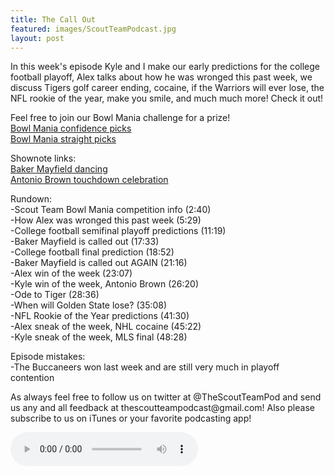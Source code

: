 ```yaml
---
title: The Call Out
featured: images/ScoutTeamPodcast.jpg
layout: post
---
```


<p>In this week's episode Kyle and I make our early predictions for the college football playoff, Alex talks about how he was wronged this past week, we discuss Tigers golf career ending, cocaine, if the Warriors will ever lose, the NFL rookie of the year, make you smile, and much much more! Check it out!</p>
<p>Feel free to join our Bowl Mania challenge for a prize!
<br><a target="_blank" href="http://games.espn.go.com/college-bowl-mania/2015/en/group?groupID=97121">Bowl Mania confidence picks</a>
<br><a target="_blank" href="http://games.espn.go.com/college-bowl-mania/2015/en/group?groupID=97132">Bowl Mania straight picks</a></p>
<p>Shownote links:
<br><a target="_blank" href="https://www.youtube.com/watch?v=RaFiu3pfuvI">Baker Mayfield dancing</a>
<br><a target="_blank" href="https://www.youtube.com/watch?v=t2tjZh0Vspw">Antonio Brown touchdown celebration</a></p>
<p>Rundown:
<br>-Scout Team Bowl Mania competition info (2:40)
<br>-How Alex was wronged this past week (5:29)
<br>-College football semifinal playoff predictions (11:19)
<br>-Baker Mayfield is called out (17:33)
<br>-College football final prediction (18:52)
<br>-Baker Mayfield is called out AGAIN (21:16)
<br>-Alex win of the week (23:07)
<br>-Kyle win of the week, Antonio Brown (26:20)
<br>-Ode to Tiger (28:36)
<br>-When will Golden State lose? (35:08)
<br>-NFL Rookie of the Year predictions (41:30)
<br>-Alex sneak of the week, NHL cocaine (45:22)
<br>-Kyle sneak of the week, MLS final (48:28)</p>
<p>Episode mistakes: 
<br>-The Buccaneers won last week and are still very much in playoff contention</p>
<p>As always feel free to follow us on twitter at @TheScoutTeamPod and send us any and all feedback at thescoutteampodcast@gmail.com! Also please subscribe to us on iTunes or your favorite podcasting app!</p>
<audio controls>
  <source src="/assets/audios/episode9.m4a" type="audio/mpeg">
Your browser does not support the audio element.
</audio>
<br>